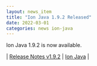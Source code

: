 ```yaml
---
layout: news_item
title: "Ion Java 1.9.2 Released"
date: 2022-03-01
categories: news ion-java
---
```


Ion Java 1.9.2 is now available.

| [Release Notes v1.9.2](https://github.com/amzn/ion-java/releases/tag/v1.9.2) | [Ion Java](https://github.com/amzn/ion-java) |

